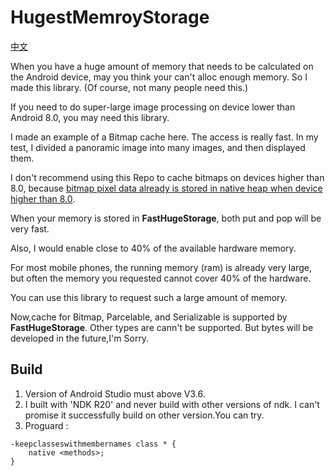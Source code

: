 # HugestMemroyStorage

[中文](https://github.com/BruceWind/HugestFastestMemoryCache/blob/master/README_zh.md)

When you have a huge amount of memory that needs to be calculated on the Android device, may you think your can't alloc enough memory.
So I made this library. (Of course, not many people need this.)


If you need to do super-large image processing on device lower than Android 8.0, you may need this library.


I made an example of a Bitmap cache here. The access is really fast. In my test, I divided a panoramic image into many images, and then displayed them.


I don't recommend using this Repo to cache bitmaps on devices higher than 8.0, because [bitmap pixel data already is stored in native heap when device higher than 8.0](https://developer.android.google.cn/topic/performance/graphics/manage-memory).

When your memory is stored in **FastHugeStorage**, both put and pop will be very fast.


Also, I would enable close to 40% of the available hardware memory.


For most mobile phones, the running memory (ram) is already very large, but often the memory you requested cannot cover 40% of the hardware.


You can use this library to request such a large amount of memory.

Now,cache for Bitmap, Parcelable, and Serializable is supported by **FastHugeStorage**. Other types are cann't be supported. 
But bytes will be developed in the future,I'm Sorry.


## Build
1. Version of Android Studio must above V3.6.
2. I built with 'NDK R20' and never build with other versions of ndk. I can't promise it successfully build on other version.You can try.
3. Proguard :
```
-keepclasseswithmembernames class * {
    native <methods>;
}
```
